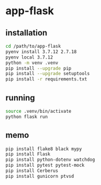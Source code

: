 # app-flask

## installation

```bash
cd /path/to/app-flask
pyenv install 3.7.12 2.7.18
pyenv local 3.7.12
python -m venv .venv
pip install --upgrade pip
pip install --upgrade setuptools
pip install -r requirements.txt
```

## running

```bash
source .venv/bin/activate
python flask run
```

## memo

```bash
pip install flake8 black mypy
pip install Flask
pip install python-dotenv watchdog
pip install pytest pytest-mock
pip install Cerberus
pip install gunicorn ptvsd
```
